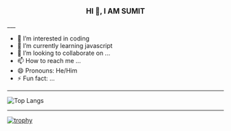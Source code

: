 
<p align="center"><span style="font-size:larger;"><strong>HI 👋, I AM SUMIT</strong></span></p>
___

- 👀 I’m interested in coding
- 🌱 I’m currently learning javascript
- 💞️ I’m looking to collaborate on ...
- 📫 How to reach me ...
- 😄 Pronouns: He/Him
- ⚡ Fun fact: ...

---
![Top Langs](https://github-readme-stats.vercel.app/api/top-langs/?username=Sum-it07&layout=compact)
___
[![trophy](https://github-profile-trophy.vercel.app/?username=Sum-it07)](https://github.com/Sum-it07/github-profile-trophy)

<!---
Sum-it07/Sum-it07 is a ✨ special ✨ repository because its `README.md` (this file) appears on your GitHub profile.
You can click the Preview link to take a look at your changes.
--->

